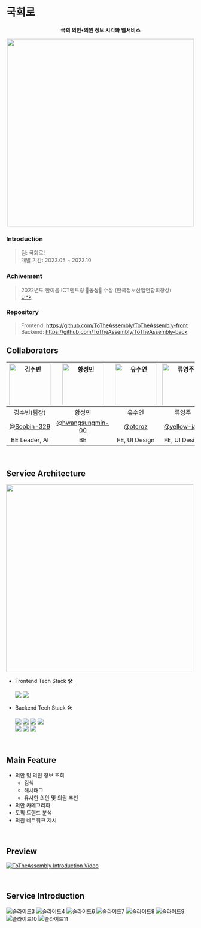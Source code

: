 # 국회로


<div align="center">

**국회 의안•의원 정보 시각화 웹서비스**


<img src="https://github.com/ToTheAssembly/ToTheAssembly-back/assets/81364415/9faf8a44-1fc8-46e8-9b44-f35555ba4a99" width=500px>

</div>


### Introduction
> 팀: 국회로! <br />
> 개발 기간: 2023.05 ~ 2023.10

### Achivement
> 2022년도 한이음 ICT멘토링 🥉**동상**🥉 수상 (한국정보산업연합회장상) <br/>
> [Link](http://211.254.219.42/portal/project/awardView.do?projectSeq=17010)


### Repository
> Frontend: https://github.com/ToTheAssembly/ToTheAssembly-front <br />
> Backend: https://github.com/ToTheAssembly/ToTheAssembly-back <br/>

## Collaborators

| <img src="https://avatars.githubusercontent.com/u/81364415?v=4" width=110px alt="김수빈"/> | <img src="https://avatars.githubusercontent.com/u/89893533?v=4" width=110px alt="황성민"/> | <img src="https://avatars.githubusercontent.com/u/79989242?v=4" width=110px alt="유수연"/> | <img src="https://avatars.githubusercontent.com/u/88462774?v=4" width=110px alt="류영주"/> |
|:---------------------------------------------------------------------------------------:|:---------------------------------------------------------------------------------------:|:---------------------------------------------------------------------------------------:|:---------------------------------------------------------------------------------------:|
|                                         김수빈(팀장)                                         |                                           황성민                                           |                                           유수연                                           |                                           류영주                                           |
|                      [@Soobin-329](https://github.com/Soobin-329)                       |                 [@hwangsungmin-00](https://github.com/hwangsungmin-00)                  |                          [@otcroz](https://github.com/otcroz)                           |                      [@yellow-jam](https://github.com/yellow-jam)                       |
|                                      BE Leader, AI                                      |                                           BE                                            |                                      FE, UI Design                                      |                                      FE, UI Design                                      | 

<br/>

## Service Architecture

<img src="https://github.com/ToTheAssembly/ToTheAssembly-back/assets/81364415/8f594c6c-bfbb-4229-a478-c5f16508c7d1" width="500px">


* Frontend Tech Stack 🛠

    <img src="https://img.shields.io/badge/React-61DAFB?style=flat-square&logo=React&logoColor=white">
    <img src="https://img.shields.io/badge/D3.js-F9A03C?style=flat-square&logo=d3dotjs&logoColor=white">


* Backend Tech Stack 🛠

    <img src="https://img.shields.io/badge/Node.js-339933?style=flat-square&logo=Node.js&logoColor=white">
    <img src="https://img.shields.io/badge/MySQL-4479A1?style=flat-square&logo=MySQL&logoColor=white">
    <img src="https://img.shields.io/badge/Amazon EC2-FF9900?style=flat-square&logo=Amazon EC2&logoColor=white">
    <img src="https://img.shields.io/badge/Amazon S3-569A31?style=flat-square&logo=Amazon S3&logoColor=white">
    <br/>
    <img src="https://img.shields.io/badge/Flask-000000?style=flat-square&logo=Flask&logoColor=white">
    <img src="https://img.shields.io/badge/Scikitlearn-F7931E?style=flat-square&logo=scikitlearn&logoColor=white">
    <img src="https://img.shields.io/badge/Gensim-10539F?style=flat-square&logo=gumroad&logoColor=white">


<br/>

## Main Feature
- 의안 및 의원 정보 조회
  * 검색
  * 해시태그
  * 유사한 의안 및 의원 추천
- 의안 카테고리화
- 토픽 트랜드 분석
- 의원 네트워크 제시


<br/>


## Preview
[![ToTheAssembly Introduction Video](https://i.ytimg.com/vi/5fv32to5yGs/hqdefault.jpg?sqp=-oaymwE2CNACELwBSFXyq4qpAygIARUAAIhCGAFwAcABBvABAfgB_gmAAtAFigIMCAAQARhdIF0oXTAP&rs=AOn4CLCet5Ez4pPEM4SG4no9zr8tgzR8AA)](https://www.youtube.com/watch?v=5fv32to5yGs)

<br/>

## Service Introduction
![슬라이드3](https://github.com/ToTheAssembly/ToTheAssembly-back/assets/81364415/ec29a9b8-a727-47ec-9d9e-17997f97408c)
![슬라이드4](https://github.com/ToTheAssembly/ToTheAssembly-back/assets/81364415/3e7d6b46-e4ff-4e7a-9cce-a76a55f961b0)
![슬라이드6](https://github.com/ToTheAssembly/ToTheAssembly-back/assets/81364415/0e9b1b8a-e094-4215-b948-11780de87867)
![슬라이드7](https://github.com/ToTheAssembly/ToTheAssembly-back/assets/81364415/8fc654e3-c480-445d-9d99-76bccb14e9bb)
![슬라이드8](https://github.com/ToTheAssembly/ToTheAssembly-back/assets/81364415/83614bd4-1877-45ac-ba89-d2bf40970baf)
![슬라이드9](https://github.com/ToTheAssembly/ToTheAssembly-back/assets/81364415/d2c883cb-eff6-4270-8125-5481941f3793)
![슬라이드10](https://github.com/ToTheAssembly/ToTheAssembly-back/assets/81364415/91d66114-1160-4430-8694-30eb13528233)
![슬라이드11](https://github.com/ToTheAssembly/ToTheAssembly-back/assets/81364415/997fceaa-e5b1-4faa-9861-ad13e6a1f66d)
